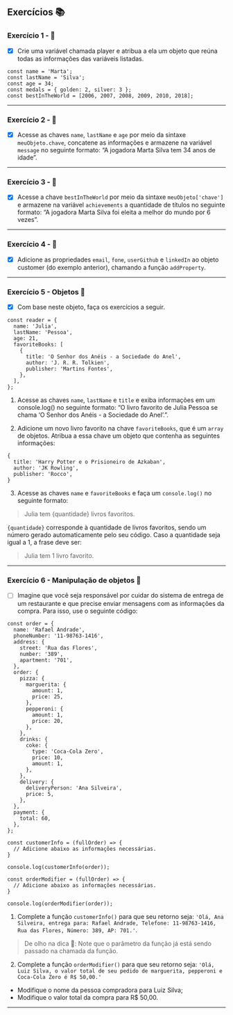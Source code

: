 ## Exercícios :books:

### Exercício 1 - 🎯

- [x] Crie uma variável chamada player e atribua a ela um objeto que reúna todas as informações das variáveis listadas.

```
const name = 'Marta';
const lastName = 'Silva';
const age = 34;
const medals = { golden: 2, silver: 3 };
const bestInTheWorld = [2006, 2007, 2008, 2009, 2010, 2018];
```

---

### Exercício 2 - 🎯

- [x] Acesse as chaves `name`, `lastName` e `age` por meio da sintaxe `meuObjeto.chave`, concatene as informações e armazene na variável `message` no seguinte formato: “A jogadora Marta Silva tem 34 anos de idade”.

---

### Exercício 3 - 🎯

- [x] Acesse a chave `bestInTheWorld` por meio da sintaxe `meuObjeto['chave']` e armazene na variável `achievements` a quantidade de títulos no seguinte formato: “A jogadora Marta Silva foi eleita a melhor do mundo por 6 vezes”.

---

### Exercício 4 - 🎯

- [x] Adicione as propriedades `email`, `fone`, `userGithub` e `linkedIn` ao objeto customer (do exemplo anterior), chamando a função `addProperty`.

---

### Exercício 5 - Objetos :dart:

- [x] Com base neste objeto, faça os exercícios a seguir.

```
const reader = {
  name: 'Julia',
  lastName: 'Pessoa',
  age: 21,
  favoriteBooks: [
    {
      title: 'O Senhor dos Anéis - a Sociedade do Anel',
      author: 'J. R. R. Tolkien',
      publisher: 'Martins Fontes',
    },
  ],
};
```

1.  Acesse as chaves `name`, `lastName` e `title` e exiba informações em um console.log() no seguinte formato: “O livro favorito de Julia Pessoa se chama ‘O Senhor dos Anéis - a Sociedade do Anel’.”.

2.  Adicione um novo livro favorito na chave `favoriteBooks`, que é um `array` de objetos. Atribua a essa chave um objeto que contenha as seguintes informações:

```
{
  title: 'Harry Potter e o Prisioneiro de Azkaban',
  author: 'JK Rowling',
  publisher: 'Rocco',
}
```

3. Acesse as chaves `name` e `favoriteBooks` e faça um `console.log()` no seguinte formato:

> Julia tem {quantidade} livros favoritos.

`{quantidade}` corresponde à quantidade de livros favoritos, sendo um número gerado automaticamente pelo seu código. Caso a quantidade seja igual a 1, a frase deve ser:

> Julia tem 1 livro favorito.

---

### Exercício 6 - Manipulação de objetos :dart:

- [ ] Imagine que você seja responsável por cuidar do sistema de entrega de um restaurante e que precise enviar mensagens com as informações da compra. Para isso, use o seguinte código:

```
const order = {
  name: 'Rafael Andrade',
  phoneNumber: '11-98763-1416',
  address: {
    street: 'Rua das Flores',
    number: '389',
    apartment: '701',
  },
  order: {
    pizza: {
      marguerita: {
        amount: 1,
        price: 25,
      },
      pepperoni: {
        amount: 1,
        price: 20,
      },
    },
    drinks: {
      coke: {
        type: 'Coca-Cola Zero',
        price: 10,
        amount: 1,
      },
    },
    delivery: {
      deliveryPerson: 'Ana Silveira',
      price: 5,
    },
  },
  payment: {
    total: 60,
  },
};

const customerInfo = (fullOrder) => {
  // Adicione abaixo as informações necessárias.
}

console.log(customerInfo(order));

const orderModifier = (fullOrder) => {
  // Adicione abaixo as informações necessárias.
}

console.log(orderModifier(order));
```

1. Complete a função `customerInfo()` para que seu retorno seja: `'Olá, Ana Silveira, entrega para: Rafael Andrade, Telefone: 11-98763-1416, Rua das Flores, Número: 389, AP: 701.'`.

> De olho na dica 👀: Note que o parâmetro da função já está sendo passado na chamada da função.

2. Complete a função `orderModifier()` para que seu retorno seja: `'Olá, Luiz Silva, o valor total de seu pedido de marguerita, pepperoni e Coca-Cola Zero é R$ 50,00.'`

- Modifique o nome da pessoa compradora para Luiz Silva;
- Modifique o valor total da compra para R$ 50,00.

---
